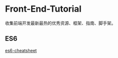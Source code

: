 # Front-End-Tutorial
收集前端开发最新最热的优秀资源、框架、指南、脚手架。

## ES6
[es6-cheatsheet](https://github.com/DrkSephy/es6-cheatsheet)

